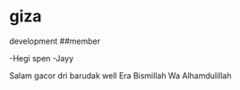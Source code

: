 # giza
development
##member

-Hegi spen
-Jayy

Salam gacor dri barudak well
Era Bismillah Wa Alhamdulillah


